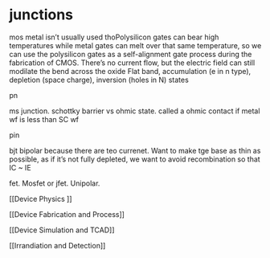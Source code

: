
# junctions

mos  metal isn’t usually used thoPolysilicon gates can bear high temperatures while metal gates can melt over that same temperature, so we can use the polysilicon gates as a self-alignment gate process during the fabrication of CMOS.
There’s no current flow, but the electric field can still modilate the bend across the oxide
Flat band, accumulation (e in n type), depletion (space charge), inversion (holes in N) states 


pn


ms junction. schottky barrier vs ohmic state. called a ohmic contact if metal wf is less than SC wf

pin


bjt  bipolar because there are teo currenet.  Want to make tge base as thin as possible, as if it’s not fully depleted, we want to avoid recombination so that IC ~ IE


fet. Mosfet or jfet. Unipolar.


[[Device Physics ]]

[[Device Fabrication and Process]]

[[Device Simulation and TCAD]]

[[Irrandiation and Detection]]

